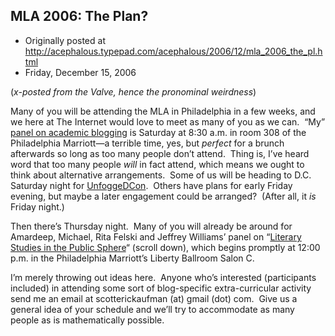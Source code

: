 ## MLA 2006: The Plan? 

 * Originally posted at http://acephalous.typepad.com/acephalous/2006/12/mla_2006_the_pl.html
 * Friday, December 15, 2006



			
(_x-posted from the Valve, hence the pronominal weirdness_)  

Many of you will be attending the MLA in Philadelphia in a few
weeks, and we here at The Internet would love to meet as many of you as
we can.  “My” [panel on academic blogging](http://acephalous.typepad.com/acephalous/2006/05/another\_mla\_pan.html) is Saturday at 8:30 a.m. in room 308 of the Philadelphia Marriott—a terrible time, yes, but _perfect_ for a brunch afterwards so long as too many people don’t attend.  Thing is, I’ve heard word that too many people _will_
in fact attend, which means we ought to think about alternative
arrangements.  Some of us will be heading to D.C. Saturday night for [UnfoggeDCon](http://www.unfogged.com/archives/week\_2006\_11\_26.html#005856).  Others have plans for early Friday evening, but maybe a later engagement could be arranged?  (After all, it _is_ Friday night.)   

Then there’s Thursday night.  Many of you will already be around for
Amardeep, Michael, Rita Felski and Jeffrey Williams’ panel on “[Literary Studies in the Public Sphere](http://acephalous.typepad.com/acephalous/mla\_2006/index.html)“ (scroll down), which begins promptly at 12:00 p.m. in the Philadelphia Marriott’s Liberty Ballroom Salon C.  

I’m merely throwing out ideas here.  Anyone who’s interested
(participants included) in attending some sort of blog-specific
extra-curricular activity send me an email at scotterickaufman (at)
gmail (dot) com.  Give us a general idea of your schedule and we’ll try
to accommodate as many people as is mathematically possible.  

		
